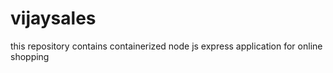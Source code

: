 # vijaysales
this repository contains containerized node js express application for online shopping
